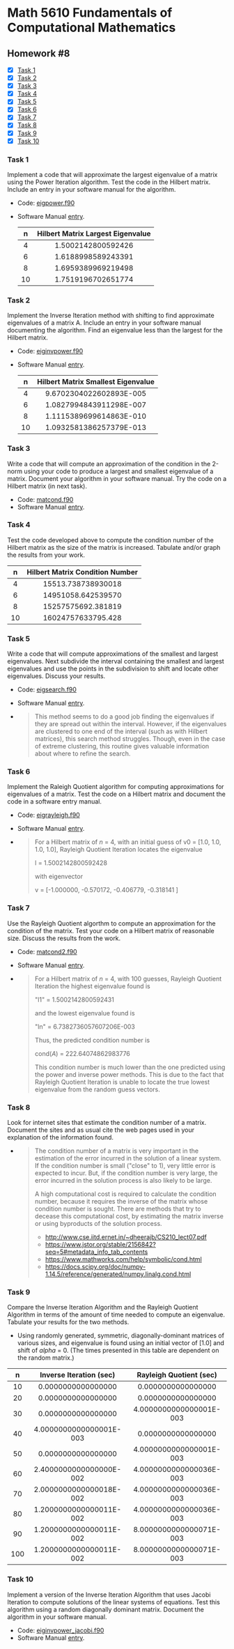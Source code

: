 # Math 5610 Fundamentals of Computational Mathematics

## Homework #8

- [x] [Task 1](#task-1)
- [x] [Task 2](#task-2)
- [x] [Task 3](#task-3)
- [x] [Task 4](#task-4)
- [x] [Task 5](#task-5)
- [x] [Task 6](#task-6)
- [x] [Task 7](#task-7)
- [x] [Task 8](#task-8)
- [x] [Task 9](#task-9)
- [x] [Task 10](#task-10)

### Task 1
Implement a code that will approximate the largest eigenvalue of a matrix using the Power Iteration algorithm. Test the code in the Hilbert matrix. Include an entry in your software manual for the algorithm.
- Code: [eigpower.f90](eigpower.f90)
- Software Manual [entry](Software_Manual/eigpower.md).

  |  n   | Hilbert Matrix Largest Eigenvalue |
  | :--: | :-------------------------------: |
  |  4   |        1.5002142800592426         |
  |  6   |        1.6188998589243391         |
  |  8   |        1.6959389969219498         |
  |  10  |        1.7519196702651774         |

### Task 2
Implement the Inverse Iteration method with shifting to find approximate eigenvalues of a matrix A. Include an entry in your software manual documenting the algorithm. Find an eigenvalue less than the largest for the Hilbert matrix.
- Code: [eiginvpower.f90](eiginvpower.f90)
- Software Manual [entry](Software_Manual/eiginvpower.md).

  |  n   | Hilbert Matrix Smallest Eigenvalue |
  | :--: | :--------------------------------: |
  |  4   |      9.6702304022602893E-005       |
  |  6   |      1.0827994843911298E-007       |
  |  8   |      1.1115389699614863E-010       |
  |  10  |      1.0932581386257379E-013       |

### Task 3
Write a code that will compute an approximation of the condition in the 2-norm using your code to produce a largest and smallest eigenvalue of a matrix. Document your algorithm in your software manual. Try the code on a Hilbert matrix (in next task).
- Code: [matcond.f90](matcond.f90)
- Software Manual [entry](Software_Manual/matcond.md).

### Task 4
Test the code developed above to compute the condition number of the Hilbert matrix as the size of the matrix is increased. Tabulate and/or graph the results from your work.

|  n   | Hilbert Matrix Condition Number |
| :--: | :-----------------------------: |
|  4   |       15513.738738930018        |
|  6   |       14951058.642539570        |
|  8   |       15257575692.381819        |
|  10  |       16024757633795.428        |

### Task 5
Write a code that will compute approximations of the smallest and largest eigenvalues. Next subdivide the interval containing the smallest and largest eigenvalues and use the points in the subdivision to shift and locate other eigenvalues. Discuss your results.
- Code: [eigsearch.f90](eigsearch.f90)

- Software Manual [entry](Software_Manual/eigsearch.md).

- > This method seems to do a good job finding the eigenvalues if they are spread out within the interval. However, if the eigenvalues are clustered to one end of the interval (such as with Hilbert matrices), this search method struggles. Though, even in the case of extreme clustering, this routine gives valuable information about where to refine the search.

### Task 6
Implement the Raleigh Quotient algorithm for computing approximations for eigenvalues of a matrix. Test the code on a Hilbert matrix and document the code in a software entry manual.
- Code: [eigrayleigh.f90](eigrayleigh.f90)

- Software Manual [entry](Software_Manual/eigrayleigh.md).

- > For a Hilbert matrix of _n_ = 4, with an initial guess of v0 = [1.0, 1.0, 1.0, 1.0], Rayleigh Quotient Iteration locates the eigenvalue 
  >
  > l = 1.5002142800592428
  >
  > with eigenvector 
  >
  > v = [-1.000000,      -0.570172,     -0.406779,      -0.318141 ]


### Task 7
Use the Rayleigh Quotient algorthm to compute an approximation for the condition of the matrix. Test your code on a Hilbert matrix of reasonable size. Discuss the results from the work.
- Code: [matcond2.f90](matcond2.f90)

- Software Manual [entry](Software_Manual/matcond2.md).

- > For a Hilbert matrix of _n_ = 4, with 100 guesses, Rayleigh Quotient Iteration the highest eigenvalue found is
  >
  > "l1" = 1.5002142800592431
  >
  > and the lowest eigenvalue found is
  >
  > "ln" = 6.7382736057607206E-003
  >
  > Thus, the predicted condition number is
  >
  > cond(_A_) = 222.64074862983776
  >
  > This condition number is much lower than the one predicted using the power and inverse power methods. This is due to the fact that Rayleigh Quotient Iteration is unable to locate the true lowest eigenvalue from the random guess vectors.


### Task 8
Look for internet sites that estimate the condition number of a matrix. Document the sites and as usual cite the web pages used in your explanation of the information found.
- > The condition number of a matrix is very important in the estimation of the error incurred in the solution of a linear system. If the condition number is small ("close" to 1), very little error is expected to incur. But, if the condition number is very large, the error incurred in the solution process is also likely to be large. 
  >
  > A high computational cost is required to calculate the condition number, because it requires the inverse of the matrix whose condition number is sought. There are methods that try to decease this computational cost, by estimating the matrix inverse or using byproducts of the solution process.
  >
  > - http://www.cse.iitd.ernet.in/~dheerajb/CS210_lect07.pdf
  > - https://www.jstor.org/stable/2156842?seq=5#metadata_info_tab_contents
  > - https://www.mathworks.com/help/symbolic/cond.html
  > - https://docs.scipy.org/doc/numpy-1.14.5/reference/generated/numpy.linalg.cond.html


### Task 9
Compare the Inverse Iteration Algorithm and the Rayleigh Quotient Algorithm in terms of the amount of time needed to compute an eigenvalue. Tabulate your results for the two methods.
- Using randomly generated, symmetric, diagonally-dominant matrices of various sizes, and eigenvalue is found using an initial vector of [1.0] and shift of _alpha_ = 0. (The times presented in this table are dependent on the random matrix.)

|  n   | Inverse Iteration (sec) | Rayleigh Quotient (sec) |
| :--: | :---------------------: | :---------------------: |
|  10  |   0.0000000000000000    |   0.0000000000000000    |
|  20  |   0.0000000000000000    |   0.0000000000000000    |
|  30  |   0.0000000000000000    | 4.0000000000000001E-003 |
|  40  | 4.0000000000000001E-003 |   0.0000000000000000    |
|  50  |   0.0000000000000000    | 4.0000000000000001E-003 |
|  60  | 2.4000000000000000E-002 | 4.0000000000000036E-003 |
|  70  | 2.0000000000000018E-002 | 4.0000000000000036E-003 |
|  80  | 1.2000000000000011E-002 | 4.0000000000000036E-003 |
|  90  | 1.2000000000000011E-002 | 8.0000000000000071E-003 |
| 100  | 1.2000000000000011E-002 | 8.0000000000000071E-003 |

### Task 10
Implement a version of the Inverse Iteration Algorithm that uses Jacobi Iteration to compute solutions of the linear systems of equations. Test this algorithm using a random diagonally dominant matrix. Document the algorithm in your software manual.

- Code: [eiginvpower_jacobi.f90](eiginvpower_jacobi.f90)
- Software Manual [entry](Software_Manual/eiginvpower_jacobi.md).